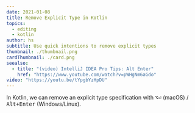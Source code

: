 ```yaml
---
date: 2021-01-08
title: Remove Explicit Type in Kotlin
topics:
  - editing
  - kotlin
author: hs
subtitle: Use quick intentions to remove explicit types
thumbnail: ./thumbnail.png
cardThumbnail: ./card.png
seealso:
  - title: "(video) IntelliJ IDEA Pro Tips: Alt Enter"
    href: "https://www.youtube.com/watch?v=pWHgNm6aGdo"
video: "https://youtu.be/tYpgbYzHpDU"
---
```


In Kotlin, we can remove an explicit type specification with <kbd>⌥⏎</kbd> (macOS) / <kbd>Alt+Enter</kbd> (Windows/Linux).
